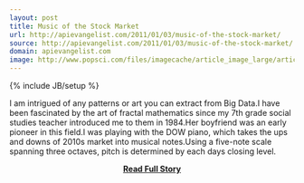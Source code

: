 ```yaml
---
layout: post
title: Music of the Stock Market
url: http://apievangelist.com/2011/01/03/music-of-the-stock-market/
source: http://apievangelist.com/2011/01/03/music-of-the-stock-market/
domain: apievangelist.com
image: http://www.popsci.com/files/imagecache/article_image_large/articles/Picture%202_25.png
---
```

{% include JB/setup %}<p>I am intrigued of any patterns or art you can extract from Big Data.I have been fascinated by the art of fractal mathematics since my 7th grade social studies teacher introduced me to them in 1984.Her boyfriend was an early pioneer in this field.I was playing with the DOW piano, which takes the ups and downs of 2010s market into musical notes.Using a five-note scale spanning three octaves, pitch is determined by each days closing level.</p>
<center><p><a href="http://apievangelist.com/2011/01/03/music-of-the-stock-market/" style='padding:25px; font-sze:18px; font-weight: bold;'>Read Full Story</a></p></center>
